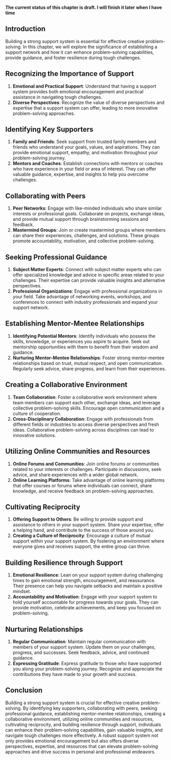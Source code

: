 **The current status of this chapter is draft. I will finish it later when I have time**

Introduction
------------

Building a strong support system is essential for effective creative problem-solving. In this chapter, we will explore the significance of establishing a support network and how it can enhance problem-solving capabilities, provide guidance, and foster resilience during tough challenges.

Recognizing the Importance of Support
-------------------------------------

1. **Emotional and Practical Support**: Understand that having a support system provides both emotional encouragement and practical assistance in navigating tough challenges.
2. **Diverse Perspectives**: Recognize the value of diverse perspectives and expertise that a support system can offer, leading to more innovative problem-solving approaches.

Identifying Key Supporters
--------------------------

1. **Family and Friends**: Seek support from trusted family members and friends who understand your goals, values, and aspirations. They can provide emotional support, empathy, and motivation throughout your problem-solving journey.
2. **Mentors and Coaches**: Establish connections with mentors or coaches who have experience in your field or area of interest. They can offer valuable guidance, expertise, and insights to help you overcome challenges.

Collaborating with Peers
------------------------

1. **Peer Networks**: Engage with like-minded individuals who share similar interests or professional goals. Collaborate on projects, exchange ideas, and provide mutual support through brainstorming sessions and feedback.
2. **Mastermind Groups**: Join or create mastermind groups where members can share their experiences, challenges, and solutions. These groups promote accountability, motivation, and collective problem-solving.

Seeking Professional Guidance
-----------------------------

1. **Subject Matter Experts**: Connect with subject matter experts who can offer specialized knowledge and advice in specific areas related to your challenges. Their expertise can provide valuable insights and alternative perspectives.
2. **Professional Organizations**: Engage with professional organizations in your field. Take advantage of networking events, workshops, and conferences to connect with industry professionals and expand your support network.

Establishing Mentor-Mentee Relationships
----------------------------------------

1. **Identifying Potential Mentors**: Identify individuals who possess the skills, knowledge, or experiences you aspire to acquire. Seek out mentorship opportunities with them to benefit from their wisdom and guidance.
2. **Nurturing Mentor-Mentee Relationships**: Foster strong mentor-mentee relationships based on trust, mutual respect, and open communication. Regularly seek advice, share progress, and learn from their experiences.

Creating a Collaborative Environment
------------------------------------

1. **Team Collaboration**: Foster a collaborative work environment where team members can support each other, exchange ideas, and leverage collective problem-solving skills. Encourage open communication and a culture of cooperation.
2. **Cross-Disciplinary Collaboration**: Engage with professionals from different fields or industries to access diverse perspectives and fresh ideas. Collaborative problem-solving across disciplines can lead to innovative solutions.

Utilizing Online Communities and Resources
------------------------------------------

1. **Online Forums and Communities**: Join online forums or communities related to your interests or challenges. Participate in discussions, seek advice, and share experiences with a wider global network.
2. **Online Learning Platforms**: Take advantage of online learning platforms that offer courses or forums where individuals can connect, share knowledge, and receive feedback on problem-solving approaches.

Cultivating Reciprocity
-----------------------

1. **Offering Support to Others**: Be willing to provide support and assistance to others in your support system. Share your expertise, offer a helping hand, and contribute to the success of those around you.
2. **Creating a Culture of Reciprocity**: Encourage a culture of mutual support within your support system. By fostering an environment where everyone gives and receives support, the entire group can thrive.

Building Resilience through Support
-----------------------------------

1. **Emotional Resilience**: Lean on your support system during challenging times to gain emotional strength, encouragement, and reassurance. Their presence can help you navigate setbacks and maintain a positive mindset.
2. **Accountability and Motivation**: Engage with your support system to hold yourself accountable for progress towards your goals. They can provide motivation, celebrate achievements, and keep you focused on problem-solving.

Nurturing Relationships
-----------------------

1. **Regular Communication**: Maintain regular communication with members of your support system. Update them on your challenges, progress, and successes. Seek feedback, advice, and continued guidance.
2. **Expressing Gratitude**: Express gratitude to those who have supported you along your problem-solving journey. Recognize and appreciate the contributions they have made to your growth and success.

Conclusion
----------

Building a strong support system is crucial for effective creative problem-solving. By identifying key supporters, collaborating with peers, seeking professional guidance, establishing mentor-mentee relationships, creating a collaborative environment, utilizing online communities and resources, cultivating reciprocity, and building resilience through support, individuals can enhance their problem-solving capabilities, gain valuable insights, and navigate tough challenges more effectively. A robust support system not only provides emotional encouragement but also offers diverse perspectives, expertise, and resources that can elevate problem-solving approaches and drive success in personal and professional endeavors.
